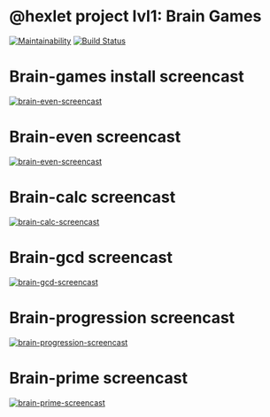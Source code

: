 # @hexlet project lvl1: Brain Games

[![Maintainability](https://api.codeclimate.com/v1/badges/a99a88d28ad37a79dbf6/maintainability)](https://codeclimate.com/github/codeclimate/codeclimate/maintainability)
[![Build Status](https://travis-ci.com/olekhova/frontend-project-lvl1.svg?branch=master)](https://travis-ci.com/olekhova/frontend-project-lvl1)

# Brain-games install screencast
[![brain-even-screencast](https://asciinema.org/a/LkGM4pCnNAThFDanVuFEJUvrd.png)](https://asciinema.org/a/LkGM4pCnNAThFDanVuFEJUvrd)

# Brain-even screencast
[![brain-even-screencast](https://asciinema.org/a/y7qr2XourYsTrmPYnC5s8GCQ0.png)](https://asciinema.org/a/y7qr2XourYsTrmPYnC5s8GCQ0)

# Brain-calc screencast
[![brain-calc-screencast](https://asciinema.org/a/DSDQwMbNRzugWZNc9hgMtMVxq.png)](https://asciinema.org/a/DSDQwMbNRzugWZNc9hgMtMVxq)

# Brain-gcd screencast
[![brain-gcd-screencast](https://asciinema.org/a/8p01jHQMvXOP3WYtDguXVfkY6.png)](https://asciinema.org/a/8p01jHQMvXOP3WYtDguXVfkY6)

# Brain-progression screencast
[![brain-progression-screencast](https://asciinema.org/a/i3FkkZMJkXZHPLJALYxSz3cUy.png)](https://asciinema.org/a/i3FkkZMJkXZHPLJALYxSz3cUy)

# Brain-prime screencast
[![brain-prime-screencast](https://asciinema.org/a/X77M6hiuaG1oGbvQdgsuiQhW4.png)](https://asciinema.org/a/X77M6hiuaG1oGbvQdgsuiQhW4)
